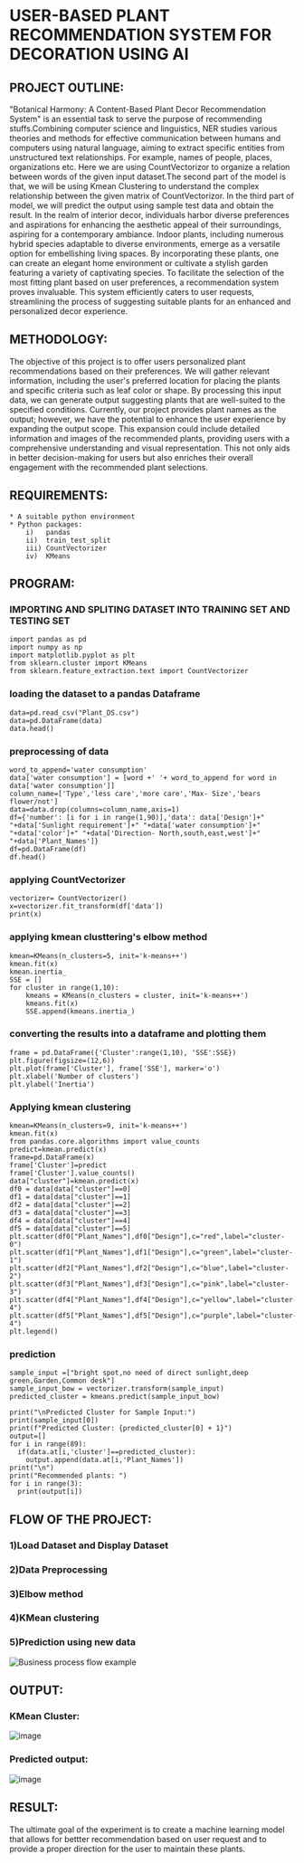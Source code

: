 # USER-BASED PLANT RECOMMENDATION SYSTEM FOR DECORATION USING AI
## PROJECT OUTLINE:
"Botanical Harmony: A Content-Based Plant Decor Recommendation System" is an essential task to serve the purpose of recommending stuffs.Combining computer science and linguistics, NER studies various theories and methods for effective communication between humans and computers using natural language, aiming to extract specific entities from unstructured text relationships.
For example, names of people, places, organizations etc.
Here we are using CountVectorizor to organize a relation between words of the given input dataset.The second part of the model is that, we will be using Kmean Clustering to understand the complex relationship between the given matrix of CountVectorizor. In the third part of model, we will predict the output using sample test data and obtain the result.
In the realm of interior decor, individuals harbor diverse preferences and aspirations for enhancing the aesthetic appeal of their surroundings, aspiring for a contemporary ambiance. Indoor plants, including numerous hybrid species adaptable to diverse environments, emerge as a versatile option for embellishing living spaces. By incorporating these plants, one can create an elegant home environment or cultivate a stylish garden featuring a variety of captivating species. To facilitate the selection of the most fitting plant based on user preferences, a recommendation system proves invaluable. This system efficiently caters to user requests, streamlining the process of suggesting suitable plants for an enhanced and personalized decor experience.

## METHODOLOGY:
The objective of this project is to offer users personalized plant recommendations based on their preferences. We will gather relevant information, including the user's preferred location for placing the plants and specific criteria such as leaf color or shape. By processing this input data, we can generate output suggesting plants that are well-suited to the specified conditions. Currently, our project provides plant names as the output; however, we have the potential to enhance the user experience by expanding the output scope. This expansion could include detailed information and images of the recommended plants, providing users with a comprehensive understanding and visual representation. This not only aids in better decision-making for users but also enriches their overall engagement with the recommended plant selections.


## REQUIREMENTS:
    * A suitable python environment
    * Python packages:
        i)   pandas
        ii)  train_test_split
        iii) CountVectorizer
        iv)  KMeans

## PROGRAM:
### IMPORTING AND SPLITING DATASET INTO TRAINING SET AND TESTING SET
```
import pandas as pd
import numpy as np
import matplotlib.pyplot as plt
from sklearn.cluster import KMeans
from sklearn.feature_extraction.text import CountVectorizer
```
### loading the dataset to a pandas Dataframe
```
data=pd.read_csv("Plant_DS.csv")
data=pd.DataFrame(data)
data.head()
```
### preprocessing of data
```
word_to_append='water consumption'
data['water consumption'] = [word +' '+ word_to_append for word in data['water consumption']]
column_name=['Type','less care','more care','Max- Size','bears flower/not']
data=data.drop(columns=column_name,axis=1)
df={'number': [i for i in range(1,90)],'data': data['Design']+" "+data['Sunlight requirement']+" "+data['water consumption']+" "+data['color']+" "+data['Direction- North,south,east,west']+" "+data['Plant_Names']}
df=pd.DataFrame(df)
df.head()
```
### applying CountVectorizer
```
vectorizer= CountVectorizer()
x=vectorizer.fit_transform(df['data'])
print(x)
```
### applying kmean clusttering's elbow method
```
kmean=KMeans(n_clusters=5, init='k-means++')
kmean.fit(x)
kmean.inertia_
SSE = []
for cluster in range(1,10):
    kmeans = KMeans(n_clusters = cluster, init='k-means++')
    kmeans.fit(x)
    SSE.append(kmeans.inertia_)
```
### converting the results into a dataframe and plotting them
```
frame = pd.DataFrame({'Cluster':range(1,10), 'SSE':SSE})
plt.figure(figsize=(12,6))
plt.plot(frame['Cluster'], frame['SSE'], marker='o')
plt.xlabel('Number of clusters')
plt.ylabel('Inertia')
```
### Applying kmean clustering
```
kmean=KMeans(n_clusters=9, init='k-means++')
kmean.fit(x)
from pandas.core.algorithms import value_counts
predict=kmean.predict(x)
frame=pd.DataFrame(x)
frame['Cluster']=predict
frame['Cluster'].value_counts()
data["cluster"]=kmean.predict(x)
df0 = data[data["cluster"]==0]
df1 = data[data["cluster"]==1]
df2 = data[data["cluster"]==2]
df3 = data[data["cluster"]==3]
df4 = data[data["cluster"]==4]
df5 = data[data["cluster"]==5]
plt.scatter(df0["Plant_Names"],df0["Design"],c="red",label="cluster-0")
plt.scatter(df1["Plant_Names"],df1["Design"],c="green",label="cluster-1")
plt.scatter(df2["Plant_Names"],df2["Design"],c="blue",label="cluster-2")
plt.scatter(df3["Plant_Names"],df3["Design"],c="pink",label="cluster-3")
plt.scatter(df4["Plant_Names"],df4["Design"],c="yellow",label="cluster-4")
plt.scatter(df5["Plant_Names"],df5["Design"],c="purple",label="cluster-4")
plt.legend()
```
### prediction 
```
sample_input =["bright spot,no need of direct sunlight,deep green,Garden,Common desk"]
sample_input_bow = vectorizer.transform(sample_input)
predicted_cluster = kmeans.predict(sample_input_bow)

print("\nPredicted Cluster for Sample Input:")
print(sample_input[0])
print(f"Predicted Cluster: {predicted_cluster[0] + 1}")
output=[]
for i in range(89):
  if(data.at[i,'cluster']==predicted_cluster):
    output.append(data.at[i,'Plant_Names'])
print("\n")
print("Recommended plants: ")
for i in range(3):
  print(output[i])
```
## FLOW OF THE PROJECT:
### 1)Load Dataset and Display Dataset
### 2)Data Preprocessing 
### 3)Elbow method
### 4)KMean clustering
### 5)Prediction using new data

![Business process flow example](https://github.com/gpavithra673/USER-BASED-PLANT-RECOMMENDATION-SYSTEM-USING-AI/assets/93427264/a746e1b4-d449-4f77-98a3-52c305834864)

## OUTPUT:
### KMean Cluster:
![image](https://github.com/gpavithra673/USER-BASED-PLANT-RECOMMENDATION-SYSTEM-USING-AI/assets/93427264/54645bed-e436-4914-8b72-b0b588f35f81)
### Predicted output:
![image](https://github.com/gpavithra673/USER-BASED-PLANT-RECOMMENDATION-SYSTEM-USING-AI/assets/93427264/249bb904-0030-477c-8426-1723677cf2c2)

## RESULT:
The ultimate goal of the experiment is to create a machine learning model that allows for bettter recommendation based on user request and to provide a proper direction for the user to maintain these plants.
